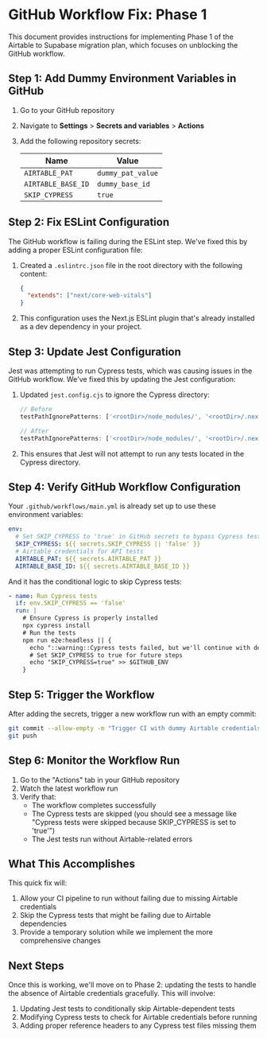 # GitHub Workflow Fix: Phase 1

This document provides instructions for implementing Phase 1 of the Airtable to Supabase migration plan, which focuses on unblocking the GitHub workflow.

## Step 1: Add Dummy Environment Variables in GitHub

1. Go to your GitHub repository
2. Navigate to **Settings** > **Secrets and variables** > **Actions**
3. Add the following repository secrets:

   | Name | Value |
   |------|-------|
   | `AIRTABLE_PAT` | `dummy_pat_value` |
   | `AIRTABLE_BASE_ID` | `dummy_base_id` |
   | `SKIP_CYPRESS` | `true` |

## Step 2: Fix ESLint Configuration

The GitHub workflow is failing during the ESLint step. We've fixed this by adding a proper ESLint configuration file:

1. Created a `.eslintrc.json` file in the root directory with the following content:
   ```json
   {
     "extends": ["next/core-web-vitals"]
   }
   ```

2. This configuration uses the Next.js ESLint plugin that's already installed as a dev dependency in your project.

## Step 3: Update Jest Configuration

Jest was attempting to run Cypress tests, which was causing issues in the GitHub workflow. We've fixed this by updating the Jest configuration:

1. Updated `jest.config.cjs` to ignore the Cypress directory:
   ```javascript
   // Before
   testPathIgnorePatterns: ['<rootDir>/node_modules/', '<rootDir>/.next/'],

   // After
   testPathIgnorePatterns: ['<rootDir>/node_modules/', '<rootDir>/.next/', '<rootDir>/cypress/'],
   ```

2. This ensures that Jest will not attempt to run any tests located in the Cypress directory.

## Step 4: Verify GitHub Workflow Configuration

Your `.github/workflows/main.yml` is already set up to use these environment variables:

```yaml
env:
  # Set SKIP_CYPRESS to 'true' in GitHub secrets to bypass Cypress tests
  SKIP_CYPRESS: ${{ secrets.SKIP_CYPRESS || 'false' }}
  # Airtable credentials for API tests
  AIRTABLE_PAT: ${{ secrets.AIRTABLE_PAT }}
  AIRTABLE_BASE_ID: ${{ secrets.AIRTABLE_BASE_ID }}
```

And it has the conditional logic to skip Cypress tests:

```yaml
- name: Run Cypress tests
  if: env.SKIP_CYPRESS == 'false'
  run: |
    # Ensure Cypress is properly installed
    npx cypress install
    # Run the tests
    npm run e2e:headless || {
      echo "::warning::Cypress tests failed, but we'll continue with deployment"
      # Set SKIP_CYPRESS to true for future steps
      echo "SKIP_CYPRESS=true" >> $GITHUB_ENV
    }
```

## Step 5: Trigger the Workflow

After adding the secrets, trigger a new workflow run with an empty commit:

```bash
git commit --allow-empty -m "Trigger CI with dummy Airtable credentials"
git push
```

## Step 6: Monitor the Workflow Run

1. Go to the "Actions" tab in your GitHub repository
2. Watch the latest workflow run
3. Verify that:
   - The workflow completes successfully
   - The Cypress tests are skipped (you should see a message like "Cypress tests were skipped because SKIP_CYPRESS is set to 'true'")
   - The Jest tests run without Airtable-related errors

## What This Accomplishes

This quick fix will:
1. Allow your CI pipeline to run without failing due to missing Airtable credentials
2. Skip the Cypress tests that might be failing due to Airtable dependencies
3. Provide a temporary solution while we implement the more comprehensive changes

## Next Steps

Once this is working, we'll move on to Phase 2: updating the tests to handle the absence of Airtable credentials gracefully. This will involve:

1. Updating Jest tests to conditionally skip Airtable-dependent tests
2. Modifying Cypress tests to check for Airtable credentials before running
3. Adding proper reference headers to any Cypress test files missing them
